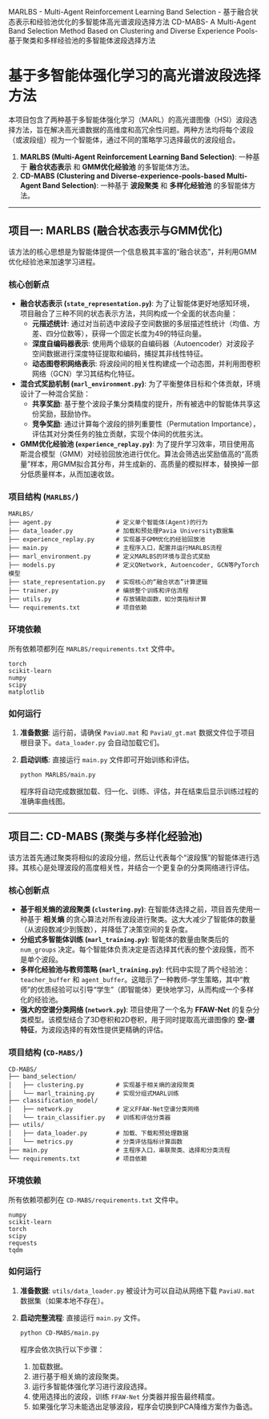 MARLBS - Multi-Agent Reinforcement Learning Band Selection - 基于融合状态表示和经验池优化的多智能体高光谱波段选择方法
CD-MABS- A Multi-Agent Band Selection Method Based on Clustering and Diverse Experience Pools-基于聚类和多样经验池的多智能体波段选择方法

# 基于多智能体强化学习的高光谱波段选择方法

本项目包含了两种基于多智能体强化学习（MARL）的高光谱图像（HSI）波段选择方法，旨在解决高光谱数据的高维度和高冗余性问题。两种方法均将每个波段（或波段组）视为一个智能体，通过不同的策略学习选择最优的波段组合。

1.  **MARLBS (Multi-Agent Reinforcement Learning Band Selection)**: 一种基于 **融合状态表示** 和 **GMM优化经验池** 的多智能体方法。
2.  **CD-MABS (Clustering and Diverse-experience-pools-based Multi-Agent Band Selection)**: 一种基于 **波段聚类** 和 **多样化经验池** 的多智能体方法。

---

## 项目一: MARLBS (融合状态表示与GMM优化)

该方法的核心思想是为智能体提供一个信息极其丰富的“融合状态”，并利用GMM优化经验池来加速学习进程。

### 核心创新点

* **融合状态表示 (`state_representation.py`)**: 为了让智能体更好地感知环境，项目融合了三种不同的状态表示方法，共同构成一个全面的状态向量：
    * **元描述统计**: 通过对当前选中波段子空间数据的多层描述性统计（均值、方差、四分位数等），获得一个固定长度为49的特征向量。
    * **深度自编码器表示**: 使用两个级联的自编码器（Autoencoder）对波段子空间数据进行深度特征提取和编码，捕捉其非线性特征。
    * **动态图卷积网络表示**: 将波段间的相关性构建成一个动态图，并利用图卷积网络（GCN）学习其结构化特征。
* **混合式奖励机制 (`marl_environment.py`)**: 为了平衡整体目标和个体贡献，环境设计了一种混合奖励：
    * **共享奖励**: 基于整个波段子集分类精度的提升，所有被选中的智能体共享这份奖励，鼓励协作。
    * **竞争奖励**: 通过计算每个波段的排列重要性（Permutation Importance），评估其对分类任务的独立贡献，实现个体间的优胜劣汰。
* **GMM优化经验池 (`experience_replay.py`)**: 为了提升学习效率，项目使用高斯混合模型（GMM）对经验回放池进行优化。算法会筛选出奖励值高的“高质量”样本，用GMM拟合其分布，并生成新的、高质量的模拟样本，替换掉一部分低质量样本，从而加速收敛。

### 项目结构 (`MARLBS/`)

```
MARLBS/
├── agent.py                  # 定义单个智能体(Agent)的行为
├── data_loader.py            # 加载和预处理Pavia University数据集
├── experience_replay.py      # 实现基于GMM优化的经验回放池
├── main.py                   # 主程序入口，配置并运行MARLBS流程
├── marl_environment.py       # 定义MARLBS的环境与混合式奖励
├── models.py                 # 定义QNetwork, Autoencoder, GCN等PyTorch模型
├── state_representation.py   # 实现核心的“融合状态”计算逻辑
├── trainer.py                # 编排整个训练和评估流程
├── utils.py                  # 存放辅助函数，如分类指标计算
└── requirements.txt          # 项目依赖
```

### 环境依赖

所有依赖项都列在 `MARLBS/requirements.txt` 文件中。

```
torch
scikit-learn
numpy
scipy
matplotlib
```

### 如何运行

1.  **准备数据**: 运行前，请确保 `PaviaU.mat` 和 `PaviaU_gt.mat` 数据文件位于项目根目录下。`data_loader.py` 会自动加载它们。
2.  **启动训练**: 直接运行 `main.py` 文件即可开始训练和评估。

    ```bash
    python MARLBS/main.py
    ```
    程序将自动完成数据加载、归一化、训练、评估，并在结束后显示训练过程的准确率曲线图。

---

## 项目二: CD-MABS (聚类与多样化经验池)

该方法首先通过聚类将相似的波段分组，然后让代表每个“波段簇”的智能体进行选择。其核心是处理波段的高度相关性，并结合一个更复杂的分类网络进行评估。

### 核心创新点

* **基于相关熵的波段聚类 (`clustering.py`)**: 在智能体选择之前，项目首先使用一种基于 **相关熵** 的贪心算法对所有波段进行聚类。这大大减少了智能体的数量（从波段数减少到簇数），并降低了决策空间的复杂度。
* **分组式多智能体训练 (`marl_training.py`)**: 智能体的数量由聚类后的 `num_groups` 决定。每个智能体负责决定是否选择其代表的整个波段簇，而不是单个波段。
* **多样化经验池与教师策略 (`marl_training.py`)**: 代码中实现了两个经验池：`teacher_buffer` 和 `agent_buffer`。这暗示了一种教师-学生策略，其中“教师”的优质经验可以引导“学生”（即智能体）更快地学习，从而构成一个多样化的经验池。
* **强大的空谱分类网络 (`network.py`)**: 项目使用了一个名为 **FFAW-Net** 的复杂分类模型。该模型结合了3D卷积和2D卷积，用于同时提取高光谱图像的 **空-谱特征**，为波段选择的有效性提供更精确的评估。

### 项目结构 (`CD-MABS/`)

```
CD-MABS/
├── band_selection/
│   ├── clustering.py         # 实现基于相关熵的波段聚类
│   └── marl_training.py      # 实现分组式MARL训练
├── classification_model/
│   ├── network.py            # 定义FFAW-Net空谱分类网络
│   └── train_classifier.py   # 训练和评估分类器
├── utils/
│   ├── data_loader.py        # 加载、下载和预处理数据
│   └── metrics.py            # 分类评估指标计算函数
├── main.py                   # 主程序入口，串联聚类、选择和分类流程
└── requirements.txt          # 项目依赖
```

### 环境依赖

所有依赖项都列在 `CD-MABS/requirements.txt` 文件中。

```
numpy
scikit-learn
torch
scipy
requests
tqdm
```

### 如何运行

1.  **准备数据**: `utils/data_loader.py` 被设计为可以自动从网络下载 `PaviaU.mat` 数据集（如果本地不存在）。
2.  **启动完整流程**: 直接运行 `main.py` 文件。

    ```bash
    python CD-MABS/main.py
    ```
    程序会依次执行以下步骤：
    1.  加载数据。
    2.  进行基于相关熵的波段聚类。
    3.  运行多智能体强化学习进行波段选择。
    4.  使用选择出的波段，训练 `FFAW-Net` 分类器并报告最终精度。
    5.  如果强化学习未能选出足够波段，程序会切换到PCA降维方案作为备选。